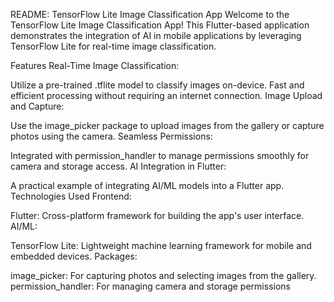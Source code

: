 README: TensorFlow Lite Image Classification App
Welcome to the TensorFlow Lite Image Classification App! This Flutter-based application demonstrates the integration of AI in mobile applications by leveraging TensorFlow Lite for real-time image classification.

Features
Real-Time Image Classification:

Utilize a pre-trained .tflite model to classify images on-device.
Fast and efficient processing without requiring an internet connection.
Image Upload and Capture:

Use the image_picker package to upload images from the gallery or capture photos using the camera.
Seamless Permissions:

Integrated with permission_handler to manage permissions smoothly for camera and storage access.
AI Integration in Flutter:

A practical example of integrating AI/ML models into a Flutter app.
Technologies Used
Frontend:

Flutter: Cross-platform framework for building the app's user interface.
AI/ML:

TensorFlow Lite: Lightweight machine learning framework for mobile and embedded devices.
Packages:

image_picker: For capturing photos and selecting images from the gallery.
permission_handler: For managing camera and storage permissions
